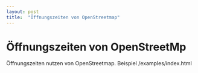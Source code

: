 ```yaml
---
layout: post
title:  "Öffnungszeiten von OpenStreetmap"
---
```


# Öffnungszeiten von OpenStreetMp

Öffnungszeiten nutzen von OpenStreetmap.
Beispiel /examples/index.html